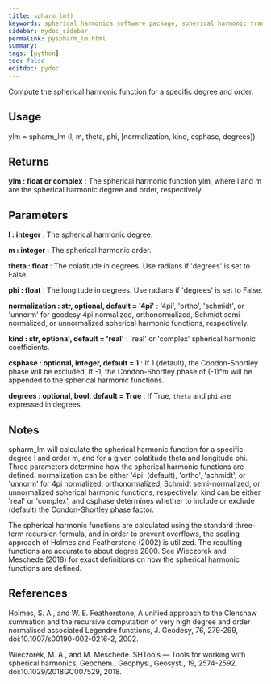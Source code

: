 ```yaml
---
title: spharm_lm()
keywords: spherical harmonics software package, spherical harmonic transform, legendre functions, multitaper spectral analysis, fortran, Python, gravity, magnetic field
sidebar: mydoc_sidebar
permalink: pyspharm_lm.html
summary:
tags: [python]
toc: false
editdoc: pydoc
---
```


Compute the spherical harmonic function for a specific degree and order.

## Usage

ylm = spharm_lm (l, m, theta, phi, [normalization, kind, csphase, degrees])

## Returns

**ylm : float or complex**
:   The spherical harmonic function ylm, where l and m are the spherical harmonic degree and order, respectively.

## Parameters

**l : integer**
:   The spherical harmonic degree.

**m : integer**
:   The spherical harmonic order.

**theta : float**
:   The colatitude in degrees. Use radians if 'degrees' is set to False.

**phi : float**
:   The longitude in degrees. Use radians if 'degrees' is set to False.

**normalization : str, optional, default = '4pi'**
:   '4pi', 'ortho', 'schmidt', or 'unnorm' for geodesy 4pi normalized, orthonormalized, Schmidt semi-normalized, or unnormalized spherical harmonic functions, respectively.

**kind : str, optional, default = 'real'**
:   'real' or 'complex' spherical harmonic coefficients.

**csphase : optional, integer, default = 1**
:   If 1 (default), the Condon-Shortley phase will be excluded. If -1, the Condon-Shortley phase of (-1)^m will be appended to the spherical harmonic functions.

**degrees : optional, bool, default = True**
:   If True, `theta` and `phi` are expressed in degrees.

## Notes

spharm_lm will calculate the spherical harmonic function for a specific
degree l and order m, and for a given colatitude theta and longitude phi.
Three parameters determine how the spherical harmonic functions are
defined. normalization can be either '4pi' (default), 'ortho', 'schmidt',
or 'unnorm' for 4pi normalized, orthonormalized, Schmidt semi-normalized,
or unnormalized spherical harmonic functions, respectively. kind can be
either 'real' or 'complex', and csphase determines whether to include or
exclude (default) the Condon-Shortley phase factor.

The spherical harmonic functions are calculated using the standard
three-term recursion formula, and in order to prevent overflows, the
scaling approach of Holmes and Featherstone (2002) is utilized.
The resulting functions are accurate to about degree 2800. See Wieczorek
and Meschede (2018) for exact definitions on how the spherical harmonic
functions are defined.

## References

Holmes, S. A., and W. E. Featherstone, A unified approach to the Clenshaw
summation and the recursive computation of very high degree and order
normalised associated Legendre functions, J. Geodesy, 76, 279-299,
doi:10.1007/s00190-002-0216-2, 2002.

Wieczorek, M. A., and M. Meschede. SHTools — Tools for working with
spherical harmonics, Geochem., Geophys., Geosyst., 19, 2574-2592,
doi:10.1029/2018GC007529, 2018.
    